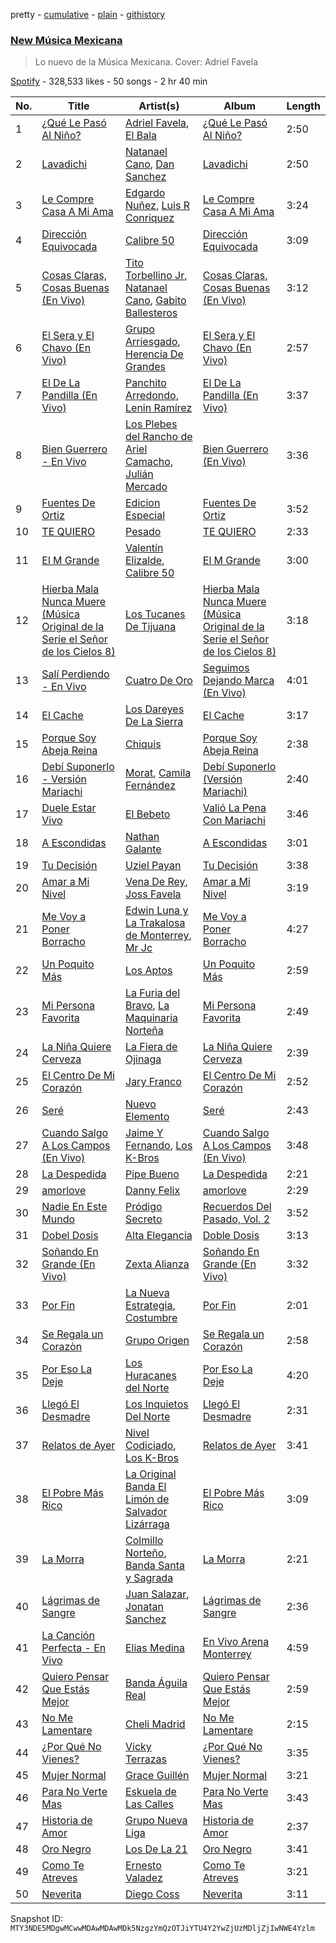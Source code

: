 pretty - [cumulative](/playlists/cumulative/37i9dQZF1DX6Adf5JEwIPs.md) - [plain](/playlists/plain/37i9dQZF1DX6Adf5JEwIPs) - [githistory](https://github.githistory.xyz/mackorone/spotify-playlist-archive/blob/main/playlists/plain/37i9dQZF1DX6Adf5JEwIPs)

### [New Música Mexicana](https://open.spotify.com/playlist/37i9dQZF1DX6Adf5JEwIPs)

> Lo nuevo de la Música Mexicana\. Cover: Adriel Favela

[Spotify](https://open.spotify.com/user/spotify) - 328,533 likes - 50 songs - 2 hr 40 min

| No. | Title | Artist(s) | Album | Length |
|---|---|---|---|---|
| 1 | [¿Qué Le Pasó Al Niño?](https://open.spotify.com/track/37R5l0oHzlaqTqMgNTL5VR) | [Adriel Favela](https://open.spotify.com/artist/0PrhwIWbqYFYyY2ZrkIWgI), [El Bala](https://open.spotify.com/artist/5vJg40S7jbzIIe6kEkouwY) | [¿Qué Le Pasó Al Niño?](https://open.spotify.com/album/5jVd5hzHCWDJOPO3vi2Xch) | 2:50 |
| 2 | [Lavadichi](https://open.spotify.com/track/1toi8pP6yhA5q4DsEtWCUm) | [Natanael Cano](https://open.spotify.com/artist/0elWFr7TW8piilVRYJUe4P), [Dan Sanchez](https://open.spotify.com/artist/1yPvnL2XGGehNiOGWzcAAG) | [Lavadichi](https://open.spotify.com/album/64Ixc7mGaDYX4fBJhirvnX) | 2:50 |
| 3 | [Le Compre Casa A Mi Ama](https://open.spotify.com/track/0BeBLgI1gpn9rJHqcUjJSX) | [Edgardo Nuñez](https://open.spotify.com/artist/0mA4dkNGiN4fqTBi2SLlAv), [Luis R Conriquez](https://open.spotify.com/artist/0pePYDrJGk8gqMRbXrLJC8) | [Le Compre Casa A Mi Ama](https://open.spotify.com/album/1DNXHL4tTugdaeGBow9s5x) | 3:24 |
| 4 | [Dirección Equivocada](https://open.spotify.com/track/4rS0DRx5wKCNmdLsyFb9Pk) | [Calibre 50](https://open.spotify.com/artist/4jogXSSvlyMkODGSZ2wc2P) | [Dirección Equivocada](https://open.spotify.com/album/6xdmbSBueb704E5lGXGqfL) | 3:09 |
| 5 | [Cosas Claras, Cosas Buenas \(En Vivo\)](https://open.spotify.com/track/2PH9kPW7kcduUlMf1Tve36) | [Tito Torbellino Jr](https://open.spotify.com/artist/0dXXFVCw0LKzmHFrTLUaQJ), [Natanael Cano](https://open.spotify.com/artist/0elWFr7TW8piilVRYJUe4P), [Gabito Ballesteros](https://open.spotify.com/artist/6Sbl0NT50roqWvy746MfVf) | [Cosas Claras, Cosas Buenas \(En Vivo\)](https://open.spotify.com/album/15WfvkbK6C6h6zIw18XWf1) | 3:12 |
| 6 | [El Sera y El Chavo \(En Vivo\)](https://open.spotify.com/track/3iHjdDuhelZbJUYTKIoGEq) | [Grupo Arriesgado](https://open.spotify.com/artist/5NUPPRjsbXHNyVDrUESYeh), [Herencia De Grandes](https://open.spotify.com/artist/0ocHleb3SllGNQQcDH35Xz) | [El Sera y El Chavo \(En Vivo\)](https://open.spotify.com/album/5puwoWcEjwpboU8sWOAI6C) | 2:57 |
| 7 | [El De La Pandilla \(En Vivo\)](https://open.spotify.com/track/0QgyuDY28jCXnA02KwnHlP) | [Panchito Arredondo](https://open.spotify.com/artist/1enyvmNKgt4BIIkVnt9FAV), [Lenin Ramírez](https://open.spotify.com/artist/3hTffafUYLLgO4yuPAxb5U) | [El De La Pandilla \(En Vivo\)](https://open.spotify.com/album/71Jl9ua91qDVu7ktzJDy7m) | 3:37 |
| 8 | [Bien Guerrero \- En Vivo](https://open.spotify.com/track/7aziBsfabYtlNX5XPadsmc) | [Los Plebes del Rancho de Ariel Camacho](https://open.spotify.com/artist/6cnl6Jz97730GUS8zEAK77), [Julián Mercado](https://open.spotify.com/artist/4NEQrC4AlByMUOmOp9H5hZ) | [Bien Guerrero \(En Vivo\)](https://open.spotify.com/album/4HpzGThC6vKZyF6oa8b9JF) | 3:36 |
| 9 | [Fuentes De Ortiz](https://open.spotify.com/track/3C1ew8imuOUAMc6JEL5EO1) | [Edicion Especial](https://open.spotify.com/artist/7DkseLyOZrdRjCuoWFtqFi) | [Fuentes De Ortiz](https://open.spotify.com/album/2BqFybANgMFE2Tm1tBOSKS) | 3:52 |
| 10 | [TE QUIERO](https://open.spotify.com/track/7r3xWBPAiFNZS7QVxXc3HJ) | [Pesado](https://open.spotify.com/artist/4BwiodzEp9Hwes5HeFjMVK) | [TE QUIERO](https://open.spotify.com/album/4JQx52nfJX5YfcEMTs1ceq) | 2:33 |
| 11 | [El M Grande](https://open.spotify.com/track/4DMuDJisndgBlDGsvx5yG8) | [Valentín Elizalde](https://open.spotify.com/artist/3CAhiUHkUYT1mFtVHM9SHA), [Calibre 50](https://open.spotify.com/artist/4jogXSSvlyMkODGSZ2wc2P) | [El M Grande](https://open.spotify.com/album/3mtVCsqcqQ9N56rIeLbO5y) | 3:00 |
| 12 | [Hierba Mala Nunca Muere \(Música Original de la Serie el Señor de los Cielos 8\)](https://open.spotify.com/track/5v6jSoZb9VVYeJaiUQ8xxF) | [Los Tucanes De Tijuana](https://open.spotify.com/artist/014WIDx7H4BRCHB1faiisK) | [Hierba Mala Nunca Muere \(Música Original de la Serie el Señor de los Cielos 8\)](https://open.spotify.com/album/6gLvcZQeELJuG9Xsy30A6u) | 3:18 |
| 13 | [Salí Perdiendo \- En Vivo](https://open.spotify.com/track/2iZTs35WEZGJvoyTRcZ5Mz) | [Cuatro De Oro](https://open.spotify.com/artist/5jY3TOEPLD2fIt4hipYCU9) | [Seguimos Dejando Marca \(En Vivo\)](https://open.spotify.com/album/2Jcr40zW9fKWCsMgB7Ov2k) | 4:01 |
| 14 | [El Cache](https://open.spotify.com/track/3gtirxuuJWHJ1kInwCTsbo) | [Los Dareyes De La Sierra](https://open.spotify.com/artist/1ZMJSCQw8DIefcLb1FIpY0) | [El Cache](https://open.spotify.com/album/5XVx3rhlBrWHjXt1D0O3Jz) | 3:17 |
| 15 | [Porque Soy Abeja Reina](https://open.spotify.com/track/3jiV4NZbAcQQwcafRVRx5v) | [Chiquis](https://open.spotify.com/artist/5QcHBpoxrY7vx3ulMKEvTS) | [Porque Soy Abeja Reina](https://open.spotify.com/album/57ZrbWvZKwAhde2snJ9MtD) | 2:38 |
| 16 | [Debí Suponerlo \- Versión Mariachi](https://open.spotify.com/track/6NyJ0XuEuryK0kpxgv0flT) | [Morat](https://open.spotify.com/artist/5C4PDR4LnhZTbVnKWXuDKD), [Camila Fernández](https://open.spotify.com/artist/52Y9UQWlCoArmqJVFwaR2Q) | [Debí Suponerlo \(Versión Mariachi\)](https://open.spotify.com/album/21ENHysoKWXYrrp9jvDJgM) | 2:40 |
| 17 | [Duele Estar Vivo](https://open.spotify.com/track/2UEWCYISDArkdFAm7QpTk0) | [El Bebeto](https://open.spotify.com/artist/1YhMWppPt9RVODKD1KCs7W) | [Valió La Pena Con Mariachi](https://open.spotify.com/album/1E0UDUTKwV8g8dH6hkyPAW) | 3:46 |
| 18 | [A Escondidas](https://open.spotify.com/track/0ko12I0PofqZW73FNiEO1r) | [Nathan Galante](https://open.spotify.com/artist/0mYDDBNR5KCRC68CkmeOJB) | [A Escondidas](https://open.spotify.com/album/4ITBbmtNWHMhlZd4nilMuE) | 3:01 |
| 19 | [Tu Decisión](https://open.spotify.com/track/4V2PnTN5jOkqxfKuMrjEMu) | [Uziel Payan](https://open.spotify.com/artist/1mUJ5FdyqTx1UewE6z6imQ) | [Tu Decisión](https://open.spotify.com/album/4YVRMANuDbA3yns5Xl8ixH) | 3:38 |
| 20 | [Amar a Mi Nivel](https://open.spotify.com/track/3dpAVYjZG2PMAe5oIm4nGj) | [Vena De Rey](https://open.spotify.com/artist/4jsKRYQ2PjDJiMV1NjHEhl), [Joss Favela](https://open.spotify.com/artist/0EocQPg9ycs21gcvaVm9hh) | [Amar a Mi Nivel](https://open.spotify.com/album/2y49jZqVVYzXCzdYAL8wmr) | 3:19 |
| 21 | [Me Voy a Poner Borracho](https://open.spotify.com/track/0xNvdocfiqMKp5I87Hi7bK) | [Edwin Luna y La Trakalosa de Monterrey](https://open.spotify.com/artist/4LFOoXhMhnq9U8VsZkSwxl), [Mr Jc](https://open.spotify.com/artist/42TNOe97Vn2D6OgjNpaxZc) | [Me Voy a Poner Borracho](https://open.spotify.com/album/2CFjXEXGvpK3GHU29bYL5Q) | 4:27 |
| 22 | [Un Poquito Más](https://open.spotify.com/track/5iph5i9bTxD7vJEjXeYMDP) | [Los Aptos](https://open.spotify.com/artist/4tenlYn9MG8Fda3OyDtPRO) | [Un Poquito Más](https://open.spotify.com/album/1Q4rU1AFX6gzbomhgnbxHL) | 2:59 |
| 23 | [Mi Persona Favorita](https://open.spotify.com/track/0SxuYEU9W9gmiQfSacWg7X) | [La Furia del Bravo](https://open.spotify.com/artist/0CwDMNmupPq7JSl4uxPWV3), [La Maquinaria Norteña](https://open.spotify.com/artist/7uGhSk7fVURjDaiXW1FSbL) | [Mi Persona Favorita](https://open.spotify.com/album/4pF5NjEqkWXMPSbhNZWuPZ) | 2:49 |
| 24 | [La Niña Quiere Cerveza](https://open.spotify.com/track/4lQjiWlbmShfgUSGJWPKJc) | [La Fiera de Ojinaga](https://open.spotify.com/artist/6qm0DFounuQWwu6IF0ZGH2) | [La Niña Quiere Cerveza](https://open.spotify.com/album/6qlcJplPusVAeD6lkkCQ0B) | 2:39 |
| 25 | [El Centro De Mi Corazón](https://open.spotify.com/track/4fF0yzI0Ea0eAzt2NnZME3) | [Jary Franco](https://open.spotify.com/artist/01agtJ7Ob6B8N8jC8QvAJ6) | [El Centro De Mi Corazón](https://open.spotify.com/album/1yoxqmRyxAxBryvhzi3o1f) | 2:52 |
| 26 | [Seré](https://open.spotify.com/track/79zvHHEqoXY3DFUUXBwNN2) | [Nuevo Elemento](https://open.spotify.com/artist/5bX24ABh13zF8hf5oPwc3N) | [Seré](https://open.spotify.com/album/65YVP3CV11KakZLZBagWOL) | 2:43 |
| 27 | [Cuando Salgo A Los Campos \(En Vivo\)](https://open.spotify.com/track/6FwNlHUp2GNLwvZlIdKqZc) | [Jaime Y Fernando](https://open.spotify.com/artist/6hd4yoO98vmwUq150wB5gm), [Los K\-Bros](https://open.spotify.com/artist/6t0pW5dxdrPbrqnCK4sQ2f) | [Cuando Salgo A Los Campos \(En Vivo\)](https://open.spotify.com/album/5ZjLr9DuMZVNCi230jZng1) | 3:48 |
| 28 | [La Despedida](https://open.spotify.com/track/2eBECLFWzlAHqJtEJhm5Ya) | [Pipe Bueno](https://open.spotify.com/artist/4RXxwBtdt6k1YNyyAyiOng) | [La Despedida](https://open.spotify.com/album/1OWsLICCRxbyWTZuE3xDvk) | 2:21 |
| 29 | [amorlove](https://open.spotify.com/track/7FwmTxJMAymJsRwR4YVPYF) | [Danny Felix](https://open.spotify.com/artist/51pVYU9oIKHUb72Y0v8iVV) | [amorlove](https://open.spotify.com/album/6rShPRJVTWIv4uvdcQgKmZ) | 2:29 |
| 30 | [Nadie En Este Mundo](https://open.spotify.com/track/228sACC7y614ro6IKRsOUJ) | [Pródigo Secreto](https://open.spotify.com/artist/7vtrVzMSgVdkTLLVk7UrDC) | [Recuerdos Del Pasado, Vol\. 2](https://open.spotify.com/album/3pMXlpXItYXJoEEdKWCAGm) | 3:52 |
| 31 | [Dobel Dosis](https://open.spotify.com/track/0F5jIKqse7Z5MC3hV2CVO6) | [Alta Elegancia](https://open.spotify.com/artist/7EOpIcFOVG2PedJgVbCHJ2) | [Doble Dosis](https://open.spotify.com/album/6zLtj0ekbIIMUGdwLkckMC) | 3:13 |
| 32 | [Soñando En Grande \(En Vivo\)](https://open.spotify.com/track/77gKW32LiSERIzfYf9rhcJ) | [Zexta Alianza](https://open.spotify.com/artist/2dMIA9Z9kAwjqHptVnccGX) | [Soñando En Grande \(En Vivo\)](https://open.spotify.com/album/0uP057B5TXlvmeTzaAViQs) | 3:32 |
| 33 | [Por Fin](https://open.spotify.com/track/4jcFwcnHDVSB97MLQtmeAl) | [La Nueva Estrategia](https://open.spotify.com/artist/6KrsPUXRtIKhTla4QfuRW0), [Costumbre](https://open.spotify.com/artist/4GeHKoBHS3bHLGBUDEi90N) | [Por Fin](https://open.spotify.com/album/5PQmIJIX3dVagSqS9LwTVF) | 2:01 |
| 34 | [Se Regala un Corazòn](https://open.spotify.com/track/2MQQt2jC5wDyKVvyU1NeMP) | [Grupo Origen](https://open.spotify.com/artist/3Ubb7uWOUwy2ahz3qu21C7) | [Se Regala un Corazón](https://open.spotify.com/album/6g4dHvq6fgNtlYnJNs2KK1) | 2:58 |
| 35 | [Por Eso La Deje](https://open.spotify.com/track/6kOXYe3iDJhbuCvnCCeToK) | [Los Huracanes del Norte](https://open.spotify.com/artist/2wmwGWrqRizLaSEYrm5dzZ) | [Por Eso La Deje](https://open.spotify.com/album/63EVky6PEKdJYaBowGkYBg) | 4:20 |
| 36 | [Llegó El Desmadre](https://open.spotify.com/track/2HaW3DigtcJOAde5ZjozRF) | [Los Inquietos Del Norte](https://open.spotify.com/artist/0pgvlX0BkfmeirXTDiNmya) | [Llegó El Desmadre](https://open.spotify.com/album/6MEIgpqfhLXnIIGFPrCEWk) | 2:31 |
| 37 | [Relatos de Ayer](https://open.spotify.com/track/6t08xySub7oK7rubErPTb7) | [Nivel Codiciado](https://open.spotify.com/artist/5aHKxMwIrPVwy4m6FTOiXK), [Los K\-Bros](https://open.spotify.com/artist/6t0pW5dxdrPbrqnCK4sQ2f) | [Relatos de Ayer](https://open.spotify.com/album/0bDMnJueumi0PEDPfQpasK) | 3:41 |
| 38 | [El Pobre Más Rico](https://open.spotify.com/track/2pzhTUKlKIQRVW6KwfbI7P) | [La Original Banda El Limón de Salvador Lizárraga](https://open.spotify.com/artist/2ghByd8ucnRTWceSAnAZ0G) | [El Pobre Más Rico](https://open.spotify.com/album/5tygqHF9BjHXy6GaSY5k0W) | 3:09 |
| 39 | [La Morra](https://open.spotify.com/track/46E4FM38OkpbNqBnNLvWqB) | [Colmillo Norteño](https://open.spotify.com/artist/5YvrXxWXf9n9enAV8HHZSN), [Banda Santa y Sagrada](https://open.spotify.com/artist/3olFGA3n7vT5jACcY4Wsy0) | [La Morra](https://open.spotify.com/album/4Cn5hu9eIqZnCAQgMfGOrZ) | 2:21 |
| 40 | [Lágrimas de Sangre](https://open.spotify.com/track/5yq57doKPjbcA72mK6nmsl) | [Juan Salazar](https://open.spotify.com/artist/7pbYRngC3tB7ivvHAOkTdK), [Jonatan Sanchez](https://open.spotify.com/artist/4RBmbtdnz7QK9ddu4CWz1L) | [Lágrimas de Sangre](https://open.spotify.com/album/6eFBm0bASSu7vXCmqaUdHq) | 2:36 |
| 41 | [La Canción Perfecta \- En Vivo](https://open.spotify.com/track/3zBHQCN2hHnkC7D9jajyos) | [Elias Medina](https://open.spotify.com/artist/7c6AUl38S5Xo8t6fvGKJDJ) | [En Vivo Arena Monterrey](https://open.spotify.com/album/7eJ2VD2GP4wahUnPUHK0Y8) | 4:59 |
| 42 | [Quiero Pensar Que Estás Mejor](https://open.spotify.com/track/4vvgjlVHmt7i9A1dHGQt8x) | [Banda Águila Real](https://open.spotify.com/artist/2hr1spGCHQ0uhuRQvCBPFW) | [Quiero Pensar Que Estás Mejor](https://open.spotify.com/album/68fTv6080j5CRbkAfaLIm4) | 2:59 |
| 43 | [No Me Lamentare](https://open.spotify.com/track/1Wmxfl6r5CVc8FplFZ8hxM) | [Cheli Madrid](https://open.spotify.com/artist/55vcI80PhlIE7harEjtMZu) | [No Me Lamentare](https://open.spotify.com/album/7Bl7KTEP0tDvSLfLbYhn1O) | 2:15 |
| 44 | [¿Por Qué No Vienes?](https://open.spotify.com/track/5OMUiJlu6MR1JAS7PVuIOY) | [Vicky Terrazas](https://open.spotify.com/artist/4DklMZnSnGfzavNx8P02VG) | [¿Por Qué No Vienes?](https://open.spotify.com/album/0YkM3kQNfaCjr5cUjNktzm) | 3:35 |
| 45 | [Mujer Normal](https://open.spotify.com/track/726IaUmpXvHvGNih6GHd6W) | [Grace Guillén](https://open.spotify.com/artist/04K92Tg6ryvoyNj1Xju6rD) | [Mujer Normal](https://open.spotify.com/album/2rfYNpxBcb7EcSIEdkwTrw) | 3:21 |
| 46 | [Para No Verte Mas](https://open.spotify.com/track/1iM44BAVCu9b2CsKeE68HD) | [Eskuela de Las Calles](https://open.spotify.com/artist/6V11W3tkCfXgwSEZ3VQGfR) | [Para No Verte Mas](https://open.spotify.com/album/54mb1gZmF7eMRpsLbPcY0O) | 3:43 |
| 47 | [Historia de Amor](https://open.spotify.com/track/1OMbQUniQbdunxxjP3NNBU) | [Grupo Nueva Liga](https://open.spotify.com/artist/0iVRaTxHkNNvEaY1SOD8dk) | [Historia de Amor](https://open.spotify.com/album/6MLauGflvl3zrraZd7UsBC) | 2:37 |
| 48 | [Oro Negro](https://open.spotify.com/track/627JaIxyG2KyF2BKRMOPhK) | [Los De La 21](https://open.spotify.com/artist/1BGwlfPEZp2S4eBxOclgaE) | [Oro Negro](https://open.spotify.com/album/6QeXTk5uTSARcSO6NR7OJF) | 3:41 |
| 49 | [Como Te Atreves](https://open.spotify.com/track/5Udpa3g3qWtbgvWqJDwYxd) | [Ernesto Valadez](https://open.spotify.com/artist/4pa4Tpkn25xqToOX5mwYdH) | [Como Te Atreves](https://open.spotify.com/album/1kPQVyHa71jhZoB0LxvFZ6) | 3:21 |
| 50 | [Neverita](https://open.spotify.com/track/7pvE2D1hd45hdS6t7ug4a1) | [Diego Coss](https://open.spotify.com/artist/6LRTS7gHSbzSlzD4M7BJ7O) | [Neverita](https://open.spotify.com/album/3BdTrhWdNzQUqFqi7x3HpF) | 3:11 |

Snapshot ID: `MTY3NDE5MDgwMCwwMDAwMDAwMDk5NzgzYmQzOTJiYTU4Y2YwZjUzMDljZjIwNWE4Yzlm`
